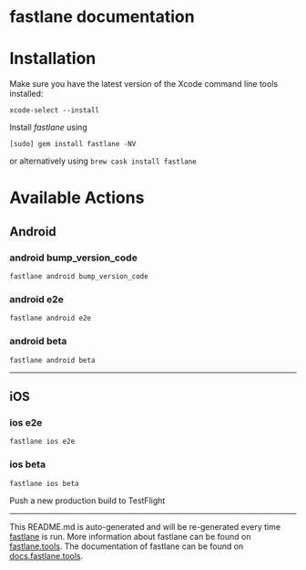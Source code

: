 fastlane documentation
================
# Installation

Make sure you have the latest version of the Xcode command line tools installed:

```
xcode-select --install
```

Install _fastlane_ using
```
[sudo] gem install fastlane -NV
```
or alternatively using `brew cask install fastlane`

# Available Actions
## Android
### android bump_version_code
```
fastlane android bump_version_code
```

### android e2e
```
fastlane android e2e
```

### android beta
```
fastlane android beta
```


----

## iOS
### ios e2e
```
fastlane ios e2e
```

### ios beta
```
fastlane ios beta
```
Push a new production build to TestFlight

----

This README.md is auto-generated and will be re-generated every time [fastlane](https://fastlane.tools) is run.
More information about fastlane can be found on [fastlane.tools](https://fastlane.tools).
The documentation of fastlane can be found on [docs.fastlane.tools](https://docs.fastlane.tools).
